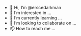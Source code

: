 - 👋 Hi, I’m @erscedarkman
- 👀 I’m interested in ...
- 🌱 I’m currently learning ...
- 💞️ I’m looking to collaborate on ...
- 📫 How to reach me ...

<!---
erscedarkman/erscedarkman is a ✨ special ✨ repository because its `README.md` (this file) appears on your GitHub profile.
You can click the Preview link to take a look at your changes.
--->
